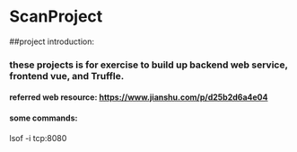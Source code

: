 # ScanProject
##project introduction:
### these projects is for exercise to build up backend web service, frontend vue, and Truffle.


#### referred web resource: https://www.jianshu.com/p/d25b2d6a4e04

#### some commands: 
lsof -i tcp:8080
